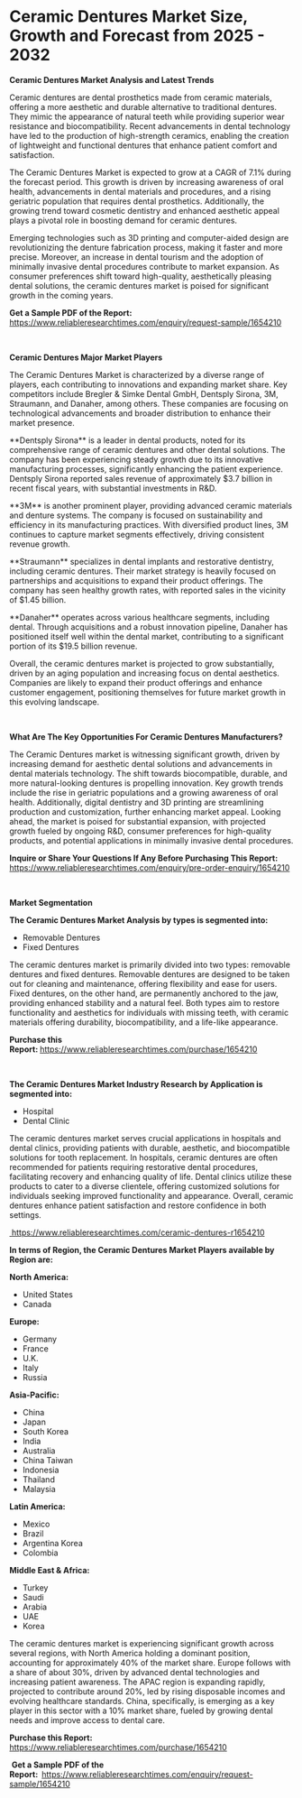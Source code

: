 <p><h1>Ceramic Dentures Market Size, Growth and Forecast from 2025 - 2032</h1></p><p><strong>Ceramic Dentures Market Analysis and Latest Trends</strong></p>
<p><p>Ceramic dentures are dental prosthetics made from ceramic materials, offering a more aesthetic and durable alternative to traditional dentures. They mimic the appearance of natural teeth while providing superior wear resistance and biocompatibility. Recent advancements in dental technology have led to the production of high-strength ceramics, enabling the creation of lightweight and functional dentures that enhance patient comfort and satisfaction.</p><p>The Ceramic Dentures Market is expected to grow at a CAGR of 7.1% during the forecast period. This growth is driven by increasing awareness of oral health, advancements in dental materials and procedures, and a rising geriatric population that requires dental prosthetics. Additionally, the growing trend toward cosmetic dentistry and enhanced aesthetic appeal plays a pivotal role in boosting demand for ceramic dentures.</p><p>Emerging technologies such as 3D printing and computer-aided design are revolutionizing the denture fabrication process, making it faster and more precise. Moreover, an increase in dental tourism and the adoption of minimally invasive dental procedures contribute to market expansion. As consumer preferences shift toward high-quality, aesthetically pleasing dental solutions, the ceramic dentures market is poised for significant growth in the coming years.</p></p>
<p><strong>Get a Sample PDF of the Report:&nbsp;</strong> <a href="https://www.reliableresearchtimes.com/enquiry/request-sample/1654210?utm_campaign=3320&utm_medium=2&utm_source=Github&utm_content=ia&utm_term=13042025&utm_id=ceramic-dentures">https://www.reliableresearchtimes.com/enquiry/request-sample/1654210</a></p>
<p>&nbsp;</p>
<p><strong>Ceramic Dentures Major Market Players</strong></p>
<p><p>The Ceramic Dentures Market is characterized by a diverse range of players, each contributing to innovations and expanding market share. Key competitors include Bregler & Simke Dental GmbH, Dentsply Sirona, 3M, Straumann, and Danaher, among others. These companies are focusing on technological advancements and broader distribution to enhance their market presence.</p><p>**Dentsply Sirona** is a leader in dental products, noted for its comprehensive range of ceramic dentures and other dental solutions. The company has been experiencing steady growth due to its innovative manufacturing processes, significantly enhancing the patient experience. Dentsply Sirona reported sales revenue of approximately $3.7 billion in recent fiscal years, with substantial investments in R&D.</p><p>**3M** is another prominent player, providing advanced ceramic materials and denture systems. The company is focused on sustainability and efficiency in its manufacturing practices. With diversified product lines, 3M continues to capture market segments effectively, driving consistent revenue growth.</p><p>**Straumann** specializes in dental implants and restorative dentistry, including ceramic dentures. Their market strategy is heavily focused on partnerships and acquisitions to expand their product offerings. The company has seen healthy growth rates, with reported sales in the vicinity of $1.45 billion.</p><p>**Danaher** operates across various healthcare segments, including dental. Through acquisitions and a robust innovation pipeline, Danaher has positioned itself well within the dental market, contributing to a significant portion of its $19.5 billion revenue.</p><p>Overall, the ceramic dentures market is projected to grow substantially, driven by an aging population and increasing focus on dental aesthetics. Companies are likely to expand their product offerings and enhance customer engagement, positioning themselves for future market growth in this evolving landscape.</p></p>
<p>&nbsp;</p>
<p><strong>What Are The Key Opportunities For Ceramic Dentures Manufacturers?</strong></p>
<p><p>The Ceramic Dentures market is witnessing significant growth, driven by increasing demand for aesthetic dental solutions and advancements in dental materials technology. The shift towards biocompatible, durable, and more natural-looking dentures is propelling innovation. Key growth trends include the rise in geriatric populations and a growing awareness of oral health. Additionally, digital dentistry and 3D printing are streamlining production and customization, further enhancing market appeal. Looking ahead, the market is poised for substantial expansion, with projected growth fueled by ongoing R&D, consumer preferences for high-quality products, and potential applications in minimally invasive dental procedures.</p></p>
<p><strong>Inquire or Share Your Questions If Any Before Purchasing This Report:</strong> <a href="https://www.reliableresearchtimes.com/enquiry/pre-order-enquiry/1654210?utm_campaign=3320&utm_medium=2&utm_source=Github&utm_content=ia&utm_term=13042025&utm_id=ceramic-dentures">https://www.reliableresearchtimes.com/enquiry/pre-order-enquiry/1654210</a></p>
<p>&nbsp;</p>
<p><strong>Market Segmentation</strong></p>
<p><strong>The Ceramic Dentures Market Analysis by types is segmented into:</strong></p>
<p><ul><li>Removable Dentures</li><li>Fixed Dentures</li></ul></p>
<p><p>The ceramic dentures market is primarily divided into two types: removable dentures and fixed dentures. Removable dentures are designed to be taken out for cleaning and maintenance, offering flexibility and ease for users. Fixed dentures, on the other hand, are permanently anchored to the jaw, providing enhanced stability and a natural feel. Both types aim to restore functionality and aesthetics for individuals with missing teeth, with ceramic materials offering durability, biocompatibility, and a life-like appearance.</p></p>
<p><strong>Purchase this Report:&nbsp;</strong><a href="https://www.reliableresearchtimes.com/purchase/1654210?utm_campaign=3320&utm_medium=2&utm_source=Github&utm_content=ia&utm_term=13042025&utm_id=ceramic-dentures">https://www.reliableresearchtimes.com/purchase/1654210</a></p>
<p>&nbsp;</p>
<p><strong>The Ceramic Dentures Market Industry Research by Application is segmented into:</strong></p>
<p><ul><li>Hospital</li><li>Dental Clinic</li></ul></p>
<p><p>The ceramic dentures market serves crucial applications in hospitals and dental clinics, providing patients with durable, aesthetic, and biocompatible solutions for tooth replacement. In hospitals, ceramic dentures are often recommended for patients requiring restorative dental procedures, facilitating recovery and enhancing quality of life. Dental clinics utilize these products to cater to a diverse clientele, offering customized solutions for individuals seeking improved functionality and appearance. Overall, ceramic dentures enhance patient satisfaction and restore confidence in both settings.</p></p>
<p><a href="https://www.reliableresearchtimes.com/ceramic-dentures-r1654210?utm_campaign=3320&utm_medium=2&utm_source=Github&utm_content=ia&utm_term=13042025&utm_id=ceramic-dentures">&nbsp;https://www.reliableresearchtimes.com/ceramic-dentures-r1654210</a></p>
<p><strong>In terms of Region, the Ceramic Dentures Market Players available by Region are:</strong></p>
<p>
    <p> <strong> North America: </strong>
        <ul>
            <li>United States</li>
            <li>Canada</li>
        </ul>
        </p> 
    <p> <strong> Europe: </strong>
        <ul>
            <li>Germany</li>
            <li>France</li>
            <li>U.K.</li>
            <li>Italy</li>
            <li>Russia</li>
        </ul>
        </p> 
    <p> <strong> Asia-Pacific: </strong>
        <ul>
            <li>China</li>
            <li>Japan</li>
            <li>South Korea</li>
            <li>India</li>
            <li>Australia</li>
            <li>China Taiwan</li>
            <li>Indonesia</li>
            <li>Thailand</li>
            <li>Malaysia</li>
        </ul>
        </p> 
    <p> <strong> Latin America: </strong>
        <ul>
            <li>Mexico</li>
            <li>Brazil</li>
            <li>Argentina Korea</li>
            <li>Colombia</li>
        </ul>
        </p> 
    <p> <strong> Middle East & Africa: </strong>
        <ul>
            <li>Turkey</li>
            <li>Saudi</li>
            <li>Arabia</li>
            <li>UAE</li>
            <li>Korea</li>
        </ul>
    </p>
    </p>
<p><p>The ceramic dentures market is experiencing significant growth across several regions, with North America holding a dominant position, accounting for approximately 40% of the market share. Europe follows with a share of about 30%, driven by advanced dental technologies and increasing patient awareness. The APAC region is expanding rapidly, projected to contribute around 20%, led by rising disposable incomes and evolving healthcare standards. China, specifically, is emerging as a key player in this sector with a 10% market share, fueled by growing dental needs and improve access to dental care.</p></p>
<p><strong>Purchase this Report: </strong><a href="https://www.reliableresearchtimes.com/purchase/1654210?utm_campaign=3320&utm_medium=2&utm_source=Github&utm_content=ia&utm_term=13042025&utm_id=ceramic-dentures">https://www.reliableresearchtimes.com/purchase/1654210</a></p>
<p>&nbsp;<strong>Get a Sample PDF of the Report:&nbsp;&nbsp;</strong><a href="https://www.reliableresearchtimes.com/enquiry/request-sample/1654210?utm_campaign=3320&utm_medium=2&utm_source=Github&utm_content=ia&utm_term=13042025&utm_id=ceramic-dentures">https://www.reliableresearchtimes.com/enquiry/request-sample/1654210</a></p>
<p><strong></strong></p>
<p><p></p><p></p><p></p></p>